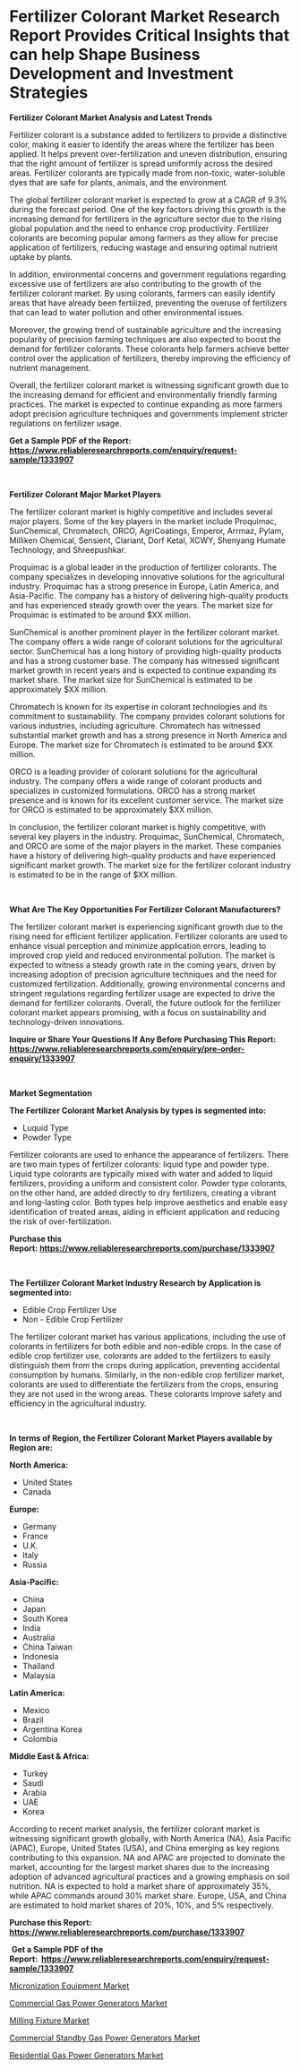 <p><h1>Fertilizer Colorant Market Research Report Provides Critical Insights that can help Shape Business Development and Investment Strategies</h1></p><p><strong>Fertilizer Colorant Market Analysis and Latest Trends</strong></p>
<p><p>Fertilizer colorant is a substance added to fertilizers to provide a distinctive color, making it easier to identify the areas where the fertilizer has been applied. It helps prevent over-fertilization and uneven distribution, ensuring that the right amount of fertilizer is spread uniformly across the desired areas. Fertilizer colorants are typically made from non-toxic, water-soluble dyes that are safe for plants, animals, and the environment.</p><p>The global fertilizer colorant market is expected to grow at a CAGR of 9.3% during the forecast period. One of the key factors driving this growth is the increasing demand for fertilizers in the agriculture sector due to the rising global population and the need to enhance crop productivity. Fertilizer colorants are becoming popular among farmers as they allow for precise application of fertilizers, reducing wastage and ensuring optimal nutrient uptake by plants.</p><p>In addition, environmental concerns and government regulations regarding excessive use of fertilizers are also contributing to the growth of the fertilizer colorant market. By using colorants, farmers can easily identify areas that have already been fertilized, preventing the overuse of fertilizers that can lead to water pollution and other environmental issues.</p><p>Moreover, the growing trend of sustainable agriculture and the increasing popularity of precision farming techniques are also expected to boost the demand for fertilizer colorants. These colorants help farmers achieve better control over the application of fertilizers, thereby improving the efficiency of nutrient management.</p><p>Overall, the fertilizer colorant market is witnessing significant growth due to the increasing demand for efficient and environmentally friendly farming practices. The market is expected to continue expanding as more farmers adopt precision agriculture techniques and governments implement stricter regulations on fertilizer usage.</p></p>
<p><strong>Get a Sample PDF of the Report:&nbsp; <a href="https://www.reliableresearchreports.com/enquiry/request-sample/1333907">https://www.reliableresearchreports.com/enquiry/request-sample/1333907</a></strong></p>
<p>&nbsp;</p>
<p><strong>Fertilizer Colorant Major Market Players</strong></p>
<p><p>The fertilizer colorant market is highly competitive and includes several major players. Some of the key players in the market include Proquimac, SunChemical, Chromatech, ORCO, AgriCoatings, Emperor, Arrmaz, Pylam, Milliken Chemical, Sensient, Clariant, Dorf Ketal, XCWY, Shenyang Humate Technology, and Shreepushkar.</p><p>Proquimac is a global leader in the production of fertilizer colorants. The company specializes in developing innovative solutions for the agricultural industry. Proquimac has a strong presence in Europe, Latin America, and Asia-Pacific. The company has a history of delivering high-quality products and has experienced steady growth over the years. The market size for Proquimac is estimated to be around $XX million.</p><p>SunChemical is another prominent player in the fertilizer colorant market. The company offers a wide range of colorant solutions for the agricultural sector. SunChemical has a long history of providing high-quality products and has a strong customer base. The company has witnessed significant market growth in recent years and is expected to continue expanding its market share. The market size for SunChemical is estimated to be approximately $XX million.</p><p>Chromatech is known for its expertise in colorant technologies and its commitment to sustainability. The company provides colorant solutions for various industries, including agriculture. Chromatech has witnessed substantial market growth and has a strong presence in North America and Europe. The market size for Chromatech is estimated to be around $XX million.</p><p>ORCO is a leading provider of colorant solutions for the agricultural industry. The company offers a wide range of colorant products and specializes in customized formulations. ORCO has a strong market presence and is known for its excellent customer service. The market size for ORCO is estimated to be approximately $XX million.</p><p>In conclusion, the fertilizer colorant market is highly competitive, with several key players in the industry. Proquimac, SunChemical, Chromatech, and ORCO are some of the major players in the market. These companies have a history of delivering high-quality products and have experienced significant market growth. The market size for the fertilizer colorant industry is estimated to be in the range of $XX million.</p></p>
<p>&nbsp;</p>
<p><strong>What Are The Key Opportunities For Fertilizer Colorant Manufacturers?</strong></p>
<p><p>The fertilizer colorant market is experiencing significant growth due to the rising need for efficient fertilizer application. Fertilizer colorants are used to enhance visual perception and minimize application errors, leading to improved crop yield and reduced environmental pollution. The market is expected to witness a steady growth rate in the coming years, driven by increasing adoption of precision agriculture techniques and the need for customized fertilization. Additionally, growing environmental concerns and stringent regulations regarding fertilizer usage are expected to drive the demand for fertilizer colorants. Overall, the future outlook for the fertilizer colorant market appears promising, with a focus on sustainability and technology-driven innovations.</p></p>
<p><strong>Inquire or Share Your Questions If Any Before Purchasing This Report: <a href="https://www.reliableresearchreports.com/enquiry/pre-order-enquiry/1333907">https://www.reliableresearchreports.com/enquiry/pre-order-enquiry/1333907</a></strong></p>
<p>&nbsp;</p>
<p><strong>Market Segmentation</strong></p>
<p><strong>The Fertilizer Colorant Market Analysis by types is segmented into:</strong></p>
<p><ul><li>Luquid Type</li><li>Powder Type</li></ul></p>
<p><p>Fertilizer colorants are used to enhance the appearance of fertilizers. There are two main types of fertilizer colorants: liquid type and powder type. Liquid type colorants are typically mixed with water and added to liquid fertilizers, providing a uniform and consistent color. Powder type colorants, on the other hand, are added directly to dry fertilizers, creating a vibrant and long-lasting color. Both types help improve aesthetics and enable easy identification of treated areas, aiding in efficient application and reducing the risk of over-fertilization.</p></p>
<p><strong>Purchase this Report:&nbsp;<a href="https://www.reliableresearchreports.com/purchase/1333907">https://www.reliableresearchreports.com/purchase/1333907</a></strong></p>
<p>&nbsp;</p>
<p><strong>The Fertilizer Colorant Market Industry Research by Application is segmented into:</strong></p>
<p><ul><li>Edible Crop Fertilizer Use</li><li>Non - Edible Crop Fertilizer</li></ul></p>
<p><p>The fertilizer colorant market has various applications, including the use of colorants in fertilizers for both edible and non-edible crops. In the case of edible crop fertilizer use, colorants are added to the fertilizers to easily distinguish them from the crops during application, preventing accidental consumption by humans. Similarly, in the non-edible crop fertilizer market, colorants are used to differentiate the fertilizers from the crops, ensuring they are not used in the wrong areas. These colorants improve safety and efficiency in the agricultural industry.</p></p>
<p>&nbsp;</p>
<p><strong>In terms of Region, the Fertilizer Colorant Market Players available by Region are:</strong></p>
<p>
    <p> <strong> North America: </strong>
        <ul>
            <li>United States</li>
            <li>Canada</li>
        </ul>
        </p> 
    <p> <strong> Europe: </strong>
        <ul>
            <li>Germany</li>
            <li>France</li>
            <li>U.K.</li>
            <li>Italy</li>
            <li>Russia</li>
        </ul>
        </p> 
    <p> <strong> Asia-Pacific: </strong>
        <ul>
            <li>China</li>
            <li>Japan</li>
            <li>South Korea</li>
            <li>India</li>
            <li>Australia</li>
            <li>China Taiwan</li>
            <li>Indonesia</li>
            <li>Thailand</li>
            <li>Malaysia</li>
        </ul>
        </p> 
    <p> <strong> Latin America: </strong>
        <ul>
            <li>Mexico</li>
            <li>Brazil</li>
            <li>Argentina Korea</li>
            <li>Colombia</li>
        </ul>
        </p> 
    <p> <strong> Middle East & Africa: </strong>
        <ul>
            <li>Turkey</li>
            <li>Saudi</li>
            <li>Arabia</li>
            <li>UAE</li>
            <li>Korea</li>
        </ul>
    </p>
    </p>
<p><p>According to recent market analysis, the fertilizer colorant market is witnessing significant growth globally, with North America (NA), Asia Pacific (APAC), Europe, United States (USA), and China emerging as key regions contributing to this expansion. NA and APAC are projected to dominate the market, accounting for the largest market shares due to the increasing adoption of advanced agricultural practices and a growing emphasis on soil nutrition. NA is expected to hold a market share of approximately 35%, while APAC commands around 30% market share. Europe, USA, and China are estimated to hold market shares of 20%, 10%, and 5% respectively.</p></p>
<p><strong>Purchase this Report: <a href="https://www.reliableresearchreports.com/purchase/1333907">https://www.reliableresearchreports.com/purchase/1333907</a></strong></p>
<p>&nbsp;<strong>Get a Sample PDF of the Report:&nbsp;&nbsp;<a href="https://www.reliableresearchreports.com/enquiry/request-sample/1333907">https://www.reliableresearchreports.com/enquiry/request-sample/1333907</a></strong></p>
<p><strong></strong></p>
<p><p><a href="https://medium.com/@andrewhills1925/micronization-equipment-market-size-growth-forecast-2023-2030-7bdcc7e4cf33">Micronization Equipment Market</a></p><p><a href="https://www.linkedin.com/pulse/commercial-gas-power-generators-market-size-share-global-uosxe/">Commercial Gas Power Generators Market</a></p><p><a href="https://medium.com/@leliajewess/milling-fixture-market-size-growth-forecast-2023-2030-ce03659bbb39">Milling Fixture Market</a></p><p><a href="https://www.linkedin.com/pulse/commercial-standby-gas-power-generators-market-insights-velpe/">Commercial Standby Gas Power Generators Market</a></p><p><a href="https://www.linkedin.com/pulse/residential-gas-power-generators-market-size-growth-forecast-sijke/">Residential Gas Power Generators Market</a></p></p>